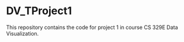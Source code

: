 # DV_TProject1

This repository contains the code for project 1 in course CS 329E Data Visualization.

